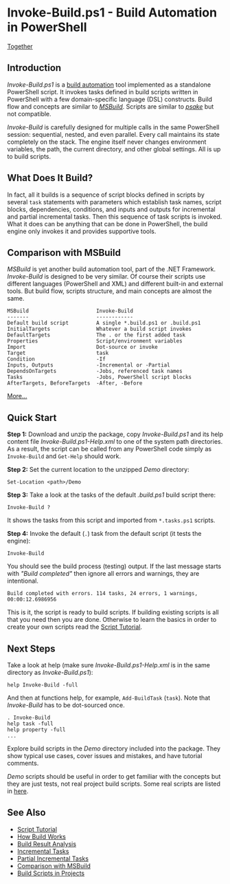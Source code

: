
Invoke-Build.ps1 - Build Automation in PowerShell
=================================================

[Together](https://github.com/downloads/nightroman/Invoke-Build/Together.png)

## Introduction

*Invoke-Build.ps1* is a [build automation](http://en.wikipedia.org/wiki/Build_automation)
tool implemented as a standalone PowerShell script. It invokes tasks defined in
build scripts written in PowerShell with a few domain-specific language (DSL) constructs.
Build flow and concepts are similar to [*MSBuild*](http://en.wikipedia.org/wiki/Msbuild).
Scripts are similar to [*psake*](https://github.com/psake/psake) but not compatible.

*Invoke-Build* is carefully designed for multiple calls in the same PowerShell
session: sequential, nested, and even parallel. Every call maintains its state
completely on the stack. The engine itself never changes environment variables,
the path, the current directory, and other global settings. All is up to build
scripts.

## What Does It Build?

In fact, all it builds is a sequence of script blocks defined in scripts by
several `task` statements with parameters which establish task names, script
blocks, dependencies, conditions, and inputs and outputs for incremental and
partial incremental tasks. Then this sequence of task scripts is invoked. What
it does can be anything that can be done in PowerShell, the build engine only
invokes it and provides supportive tools.

## Comparison with MSBuild

*MSBuild* is yet another build automation tool, part of the .NET Framework.
*Invoke-Build* is designed to be very similar. Of course their scripts use
different languages (PowerShell and XML) and different built-in and external
tools. But build flow, scripts structure, and main concepts are almost the
same.

    MSBuild                      Invoke-Build
    -------                      ------------
    Default build script         A single *.build.ps1 or .build.ps1
    InitialTargets               Whatever a build script invokes
    DefaultTargets               The . or the first added task
    Properties                   Script/environment variables
    Import                       Dot-source or invoke
    Target                       task
    Condition                    -If
    Inputs, Outputs              -Incremental or -Partial
    DependsOnTargets             -Jobs, referenced task names
    Tasks                        -Jobs, PowerShell script blocks
    AfterTargets, BeforeTargets  -After, -Before

[More...](https://github.com/nightroman/Invoke-Build/wiki/Comparison-with-MSBuild)

## Quick Start

**Step 1:**
Download and unzip the package, copy *Invoke-Build.ps1* and its help content
file *Invoke-Build.ps1-Help.xml* to one of the system path directories. As a
result, the script can be called from any PowerShell code simply as
`Invoke-Build` and `Get-Help` should work.

**Step 2:**
Set the current location to the unzipped *Demo* directory:

    Set-Location <path>/Demo

**Step 3:**
Take a look at the tasks of the default *.build.ps1* build script there:

    Invoke-Build ?

It shows the tasks from this script and imported from `*.tasks.ps1` scripts.

**Step 4:**
Invoke the default (`.`) task from the default script (it tests the engine):

    Invoke-Build

You should see the build process (testing) output. If the last message starts
with *"Build completed"* then ignore all errors and warnings, they are
intentional.

    Build completed with errors. 114 tasks, 24 errors, 1 warnings, 00:00:12.6986956

This is it, the script is ready to build scripts. If building existing scripts
is all that you need then you are done. Otherwise to learn the basics in order
to create your own scripts read the
[Script Tutorial](https://github.com/nightroman/Invoke-Build/wiki/Script-Tutorial).

## Next Steps

Take a look at help (make sure *Invoke-Build.ps1-Help.xml* is in the same
directory as *Invoke-Build.ps1*):

    help Invoke-Build -full

And then at functions help, for example, `Add-BuildTask` (`task`). Note that
*Invoke-Build* has to be dot-sourced once.

    . Invoke-Build
    help task -full
    help property -full
    ...

Explore build scripts in the *Demo* directory included into the package. They
show typical use cases, cover issues and mistakes, and have tutorial comments.

*Demo* scripts should be useful in order to get familiar with the concepts but
they are just tests, not real project build scripts. Some real scripts are
listed in
[here](https://github.com/nightroman/Invoke-Build/wiki/Build-Scripts-in-Projects).

## See Also

* [Script Tutorial](https://github.com/nightroman/Invoke-Build/wiki/Script-Tutorial)
* [How Build Works](https://github.com/nightroman/Invoke-Build/wiki/How-Build-Works)
* [Build Result Analysis](https://github.com/nightroman/Invoke-Build/wiki/Build-Result-Analysis)
* [Incremental Tasks](https://github.com/nightroman/Invoke-Build/wiki/Incremental-Tasks)
* [Partial Incremental Tasks](https://github.com/nightroman/Invoke-Build/wiki/Partial-Incremental-Tasks)
* [Comparison with MSBuild](https://github.com/nightroman/Invoke-Build/wiki/Comparison-with-MSBuild)
* [Build Scripts in Projects](https://github.com/nightroman/Invoke-Build/wiki/Build-Scripts-in-Projects)
